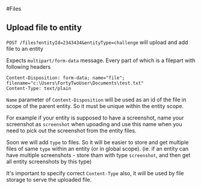 #Files

## Upload file to entity
`POST /files?entityId=2343434&entityType=challenge` will upload and add file to an entity

Expects `multipart/form-data` message. 
Every part of which is a filepart with following headers

```
Content-Disposition: form-data; name="file"; filename="c:\Users\FortyTwoUser\Documents\test.txt"
Content-Type: text/plain
```

`Name` parameter of `Content-Disposition` will be used as an id of the file in scope of the parent entity. 
So it must be unique within the entity scope. 

For example if your entity is supposed to have a screenshot, name your screenshot as `screenshot` when upoading
and use this name when you need to pick out the screenshot from the entity files.

Soon we will add `type` to files. So it will be easier to store and get multiple files of same `type` within an entity (or in global scope).
(ie. if an entity can have multiple screenshots - store tham with type `screenshot`, and then get all entity screenshots by this type)

It's important to specify correct `Content-Type` also, it will be used by file storage to serve the uploaded file.
